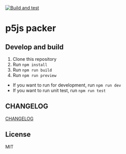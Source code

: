 [![Build and test](https://github.com/DBC-Works/p5js-packer/actions/workflows/build-and-test.yml/badge.svg)](https://github.com/DBC-Works/p5js-packer/actions/workflows/build-and-test.yml)

# p5js packer

## Develop and build

1. Clone this repository
2. Run `npm install`
3. Run `npm run build`
4. Run `npm run preview`

- If you want to run for development, run `npm run dev`
- If you want to run unit test, run `npm run test`

## CHANGELOG

[CHANGELOG](CHANGELOG.md)

## License

MIT
